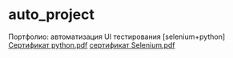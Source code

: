 # auto_project
Портфолио: автоматизация UI тестирования [selenium+python]
[Сертификат python.pdf](https://github.com/Barfogs/auto_project/files/8501840/python.pdf)
[сертификат Selenium.pdf](https://github.com/Barfogs/auto_project/files/8369391/2.pdf)
